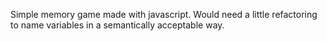Simple memory game made with javascript.
Would need a little refactoring to name variables in a semantically acceptable way.
